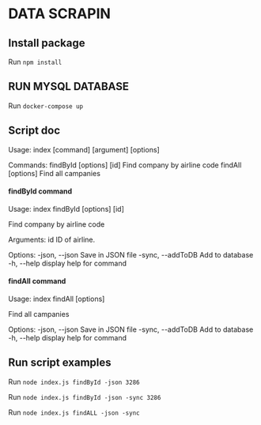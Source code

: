 # DATA SCRAPIN


## Install package

Run `npm install`

## RUN MYSQL DATABASE

Run `docker-compose up`

## Script doc

Usage: index [command] [argument] [options]

Commands:
  findById [options] [id]  Find company by airline code
  findAll [options]        Find all campanies

#### findById command
Usage: index findById [options] [id]

Find company by airline code

Arguments:
  id                ID of airline.

Options:
  -json, --json     Save in JSON file
  -sync, --addToDB  Add to database
  -h, --help        display help for command

#### findAll command
Usage: index findAll [options]

Find all campanies

Options:
  -json, --json     Save in JSON file
  -sync, --addToDB  Add to database
  -h, --help        display help for command

## Run script examples

Run `node index.js findById -json 3286`

Run `node index.js findById -json -sync 3286`

Run `node index.js findALL -json -sync`